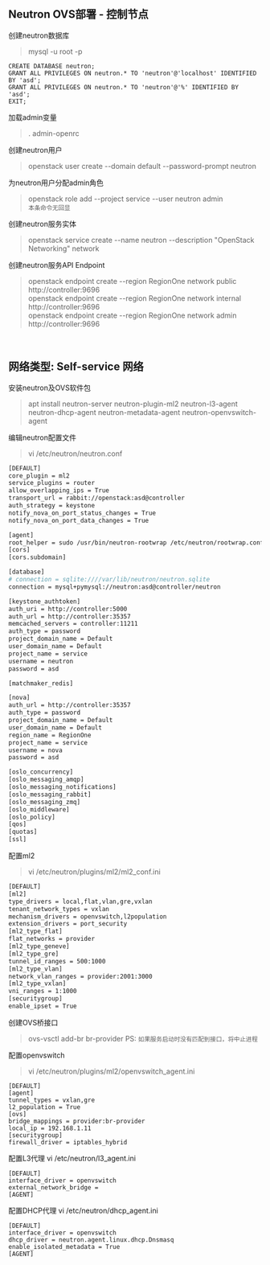 ## Neutron OVS部署 - 控制节点

创建neutron数据库
> mysql -u root -p

```
CREATE DATABASE neutron;
GRANT ALL PRIVILEGES ON neutron.* TO 'neutron'@'localhost' IDENTIFIED BY 'asd';
GRANT ALL PRIVILEGES ON neutron.* TO 'neutron'@'%' IDENTIFIED BY 'asd';
EXIT;
```

加载admin变量
> . admin-openrc

创建neutron用户
> openstack user create --domain default --password-prompt neutron

为neutron用户分配admin角色
> openstack role add --project service --user neutron admin  
> `本条命令无回显`

创建neutron服务实体
> openstack service create --name neutron --description "OpenStack Networking" network

创建neutron服务API Endpoint
> openstack endpoint create --region RegionOne network public http://controller:9696  
> openstack endpoint create --region RegionOne network internal http://controller:9696  
> openstack endpoint create --region RegionOne network admin http://controller:9696  

<br />

## 网络类型: Self-service 网络

安装neutron及OVS软件包
> apt install neutron-server neutron-plugin-ml2 neutron-l3-agent neutron-dhcp-agent neutron-metadata-agent neutron-openvswitch-agent

编辑neutron配置文件

> vi /etc/neutron/neutron.conf

```bash
[DEFAULT]
core_plugin = ml2
service_plugins = router
allow_overlapping_ips = True
transport_url = rabbit://openstack:asd@controller
auth_strategy = keystone
notify_nova_on_port_status_changes = True
notify_nova_on_port_data_changes = True

[agent]
root_helper = sudo /usr/bin/neutron-rootwrap /etc/neutron/rootwrap.conf
[cors]
[cors.subdomain]

[database]
# connection = sqlite:////var/lib/neutron/neutron.sqlite
connection = mysql+pymysql://neutron:asd@controller/neutron

[keystone_authtoken]
auth_uri = http://controller:5000
auth_url = http://controller:35357
memcached_servers = controller:11211
auth_type = password
project_domain_name = Default
user_domain_name = Default
project_name = service
username = neutron
password = asd

[matchmaker_redis]

[nova]
auth_url = http://controller:35357
auth_type = password
project_domain_name = Default
user_domain_name = Default
region_name = RegionOne
project_name = service
username = nova
password = asd

[oslo_concurrency]
[oslo_messaging_amqp]
[oslo_messaging_notifications]
[oslo_messaging_rabbit]
[oslo_messaging_zmq]
[oslo_middleware]
[oslo_policy]
[qos]
[quotas]
[ssl]
```

配置ml2
> vi /etc/neutron/plugins/ml2/ml2_conf.ini

```bash
[DEFAULT]
[ml2]
type_drivers = local,flat,vlan,gre,vxlan
tenant_network_types = vxlan
mechanism_drivers = openvswitch,l2population
extension_drivers = port_security
[ml2_type_flat]
flat_networks = provider
[ml2_type_geneve]
[ml2_type_gre]
tunnel_id_ranges = 500:1000
[ml2_type_vlan]
network_vlan_ranges = provider:2001:3000
[ml2_type_vxlan]
vni_ranges = 1:1000
[securitygroup]
enable_ipset = True
```

创建OVS桥接口

> ovs-vsctl add-br br-provider
PS: `如果服务启动时没有匹配到接口，将中止进程`

配置openvswitch
> vi /etc/neutron/plugins/ml2/openvswitch_agent.ini
 
```
[DEFAULT]
[agent]
tunnel_types = vxlan,gre
l2_population = True
[ovs]
bridge_mappings = provider:br-provider
local_ip = 192.168.1.11
[securitygroup]
firewall_driver = iptables_hybrid
```

配置L3代理
vi /etc/neutron/l3_agent.ini
```
[DEFAULT]
interface_driver = openvswitch
external_network_bridge =
[AGENT]
```

配置DHCP代理
vi /etc/neutron/dhcp_agent.ini

```
[DEFAULT]
interface_driver = openvswitch
dhcp_driver = neutron.agent.linux.dhcp.Dnsmasq
enable_isolated_metadata = True
[AGENT]
```
